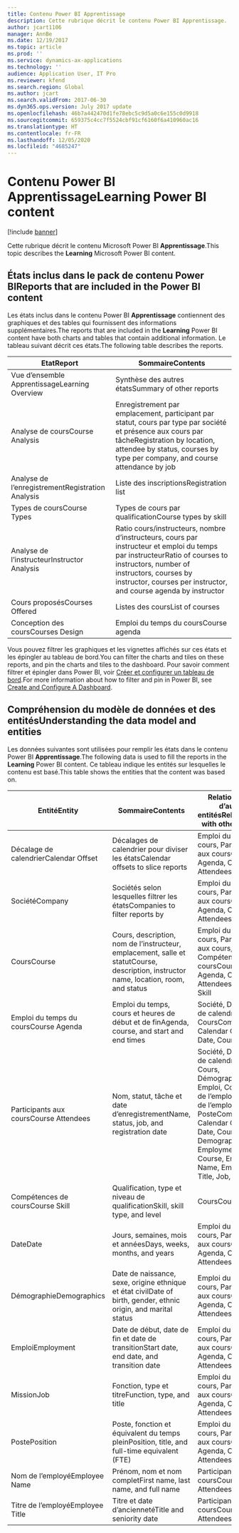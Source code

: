 ```yaml
---
title: Contenu Power BI Apprentissage
description: Cette rubrique décrit le contenu Power BI Apprentissage.
author: jcart1106
manager: AnnBe
ms.date: 12/19/2017
ms.topic: article
ms.prod: ''
ms.service: dynamics-ax-applications
ms.technology: ''
audience: Application User, IT Pro
ms.reviewer: kfend
ms.search.region: Global
ms.author: jcart
ms.search.validFrom: 2017-06-30
ms.dyn365.ops.version: July 2017 update
ms.openlocfilehash: 46b7a442470d1fe78ebc5c9d5a0c6e155c0d9918
ms.sourcegitcommit: 659375c4cc7f5524cbf91cf6160f6a410960ac16
ms.translationtype: HT
ms.contentlocale: fr-FR
ms.lasthandoff: 12/05/2020
ms.locfileid: "4685247"
---
```

# <a name="learning-power-bi-content"></a><span data-ttu-id="fa3ce-103">Contenu Power BI Apprentissage</span><span class="sxs-lookup"><span data-stu-id="fa3ce-103">Learning Power BI content</span></span>

[!include [banner](../includes/banner.md)]

<span data-ttu-id="fa3ce-104">Cette rubrique décrit le contenu Microsoft Power BI **Apprentissage**.</span><span class="sxs-lookup"><span data-stu-id="fa3ce-104">This topic describes the **Learning** Microsoft Power BI content.</span></span>

## <a name="reports-that-are-included-in-the-power-bi-content"></a><span data-ttu-id="fa3ce-105">États inclus dans le pack de contenu Power BI</span><span class="sxs-lookup"><span data-stu-id="fa3ce-105">Reports that are included in the Power BI content</span></span>

<span data-ttu-id="fa3ce-106">Les états inclus dans le contenu Power BI **Apprentissage** contiennent des graphiques et des tables qui fournissent des informations supplémentaires.</span><span class="sxs-lookup"><span data-stu-id="fa3ce-106">The reports that are included in the **Learning** Power BI content have both charts and tables that contain additional information.</span></span> <span data-ttu-id="fa3ce-107">Le tableau suivant décrit ces états.</span><span class="sxs-lookup"><span data-stu-id="fa3ce-107">The following table describes the reports.</span></span>

| <span data-ttu-id="fa3ce-108">Etat</span><span class="sxs-lookup"><span data-stu-id="fa3ce-108">Report</span></span>                | <span data-ttu-id="fa3ce-109">Sommaire</span><span class="sxs-lookup"><span data-stu-id="fa3ce-109">Contents</span></span> |
|-----------------------|----------|
| <span data-ttu-id="fa3ce-110">Vue d’ensemble Apprentissage</span><span class="sxs-lookup"><span data-stu-id="fa3ce-110">Learning Overview</span></span>     | <span data-ttu-id="fa3ce-111">Synthèse des autres états</span><span class="sxs-lookup"><span data-stu-id="fa3ce-111">Summary of other reports</span></span> |
| <span data-ttu-id="fa3ce-112">Analyse de cours</span><span class="sxs-lookup"><span data-stu-id="fa3ce-112">Course Analysis</span></span>       | <span data-ttu-id="fa3ce-113">Enregistrement par emplacement, participant par statut, cours par type par société et présence aux cours par tâche</span><span class="sxs-lookup"><span data-stu-id="fa3ce-113">Registration by location, attendee by status, courses by type per company, and course attendance by job</span></span> |
| <span data-ttu-id="fa3ce-114">Analyse de l’enregistrement</span><span class="sxs-lookup"><span data-stu-id="fa3ce-114">Registration Analysis</span></span> | <span data-ttu-id="fa3ce-115">Liste des inscriptions</span><span class="sxs-lookup"><span data-stu-id="fa3ce-115">Registration list</span></span> |
| <span data-ttu-id="fa3ce-116">Types de cours</span><span class="sxs-lookup"><span data-stu-id="fa3ce-116">Course Types</span></span>          | <span data-ttu-id="fa3ce-117">Types de cours par qualification</span><span class="sxs-lookup"><span data-stu-id="fa3ce-117">Course types by skill</span></span> |
| <span data-ttu-id="fa3ce-118">Analyse de l’instructeur</span><span class="sxs-lookup"><span data-stu-id="fa3ce-118">Instructor Analysis</span></span>   | <span data-ttu-id="fa3ce-119">Ratio cours/instructeurs, nombre d’instructeurs, cours par instructeur et emploi du temps par instructeur</span><span class="sxs-lookup"><span data-stu-id="fa3ce-119">Ratio of courses to instructors, number of instructors, courses by instructor, courses per instructor, and course agenda by instructor</span></span> |
| <span data-ttu-id="fa3ce-120">Cours proposés</span><span class="sxs-lookup"><span data-stu-id="fa3ce-120">Courses Offered</span></span>       | <span data-ttu-id="fa3ce-121">Listes des cours</span><span class="sxs-lookup"><span data-stu-id="fa3ce-121">List of courses</span></span> |
| <span data-ttu-id="fa3ce-122">Conception des cours</span><span class="sxs-lookup"><span data-stu-id="fa3ce-122">Courses Design</span></span>        | <span data-ttu-id="fa3ce-123">Emploi du temps du cours</span><span class="sxs-lookup"><span data-stu-id="fa3ce-123">Course agenda</span></span> |

<span data-ttu-id="fa3ce-124">Vous pouvez filtrer les graphiques et les vignettes affichés sur ces états et les épingler au tableau de bord.</span><span class="sxs-lookup"><span data-stu-id="fa3ce-124">You can filter the charts and tiles on these reports, and pin the charts and tiles to the dashboard.</span></span> <span data-ttu-id="fa3ce-125">Pour savoir comment filtrer et épingler dans Power BI, voir [Créer et configurer un tableau de bord](https://powerbi.microsoft.com/guided-learning/powerbi-learning-4-2-create-configure-dashboards).</span><span class="sxs-lookup"><span data-stu-id="fa3ce-125">For more information about how to filter and pin in Power BI, see [Create and Configure A Dashboard](https://powerbi.microsoft.com/guided-learning/powerbi-learning-4-2-create-configure-dashboards).</span></span>

## <a name="understanding-the-data-model-and-entities"></a><span data-ttu-id="fa3ce-126">Compréhension du modèle de données et des entités</span><span class="sxs-lookup"><span data-stu-id="fa3ce-126">Understanding the data model and entities</span></span>

<span data-ttu-id="fa3ce-127">Les données suivantes sont utilisées pour remplir les états dans le contenu Power BI **Apprentissage**.</span><span class="sxs-lookup"><span data-stu-id="fa3ce-127">The following data is used to fill the reports in the **Learning** Power BI content.</span></span> <span data-ttu-id="fa3ce-128">Ce tableau indique les entités sur lesquelles le contenu est basé.</span><span class="sxs-lookup"><span data-stu-id="fa3ce-128">This table shows the entities that the content was based on.</span></span>

| <span data-ttu-id="fa3ce-129">Entité</span><span class="sxs-lookup"><span data-stu-id="fa3ce-129">Entity</span></span>           | <span data-ttu-id="fa3ce-130">Sommaire</span><span class="sxs-lookup"><span data-stu-id="fa3ce-130">Contents</span></span>                                                         | <span data-ttu-id="fa3ce-131">Relations avec d’autres entités</span><span class="sxs-lookup"><span data-stu-id="fa3ce-131">Relationships with other entities</span></span> |
|------------------|------------------------------------------------------------------|-----------------------------------|
| <span data-ttu-id="fa3ce-132">Décalage de calendrier</span><span class="sxs-lookup"><span data-stu-id="fa3ce-132">Calendar Offset</span></span>  | <span data-ttu-id="fa3ce-133">Décalages de calendrier pour diviser les états</span><span class="sxs-lookup"><span data-stu-id="fa3ce-133">Calendar offsets to slice reports</span></span>                                | <span data-ttu-id="fa3ce-134">Emploi du temps du cours, Participants aux cours</span><span class="sxs-lookup"><span data-stu-id="fa3ce-134">Course Agenda, Course Attendees</span></span> |
| <span data-ttu-id="fa3ce-135">Société</span><span class="sxs-lookup"><span data-stu-id="fa3ce-135">Company</span></span>          | <span data-ttu-id="fa3ce-136">Sociétés selon lesquelles filtrer les états</span><span class="sxs-lookup"><span data-stu-id="fa3ce-136">Companies to filter reports by</span></span>                                   | <span data-ttu-id="fa3ce-137">Emploi du temps du cours, Participants aux cours</span><span class="sxs-lookup"><span data-stu-id="fa3ce-137">Course Agenda, Course Attendees</span></span> |
| <span data-ttu-id="fa3ce-138">Cours</span><span class="sxs-lookup"><span data-stu-id="fa3ce-138">Course</span></span>           | <span data-ttu-id="fa3ce-139">Cours, description, nom de l’instructeur, emplacement, salle et statut</span><span class="sxs-lookup"><span data-stu-id="fa3ce-139">Course, description, instructor name, location, room, and status</span></span> | <span data-ttu-id="fa3ce-140">Emploi du temps du cours, Participants aux cours, Compétences du cours</span><span class="sxs-lookup"><span data-stu-id="fa3ce-140">Course Agenda, Course Attendees, Course Skill</span></span> |
| <span data-ttu-id="fa3ce-141">Emploi du temps du cours</span><span class="sxs-lookup"><span data-stu-id="fa3ce-141">Course Agenda</span></span>    | <span data-ttu-id="fa3ce-142">Emploi du temps, cours et heures de début et de fin</span><span class="sxs-lookup"><span data-stu-id="fa3ce-142">Agenda, course, and start and end times</span></span>                          | <span data-ttu-id="fa3ce-143">Société, Décalage de calendrier, Date, Cours</span><span class="sxs-lookup"><span data-stu-id="fa3ce-143">Company, Calendar Offset, Date, Course</span></span> |
| <span data-ttu-id="fa3ce-144">Participants aux cours</span><span class="sxs-lookup"><span data-stu-id="fa3ce-144">Course Attendees</span></span> | <span data-ttu-id="fa3ce-145">Nom, statut, tâche et date d’enregistrement</span><span class="sxs-lookup"><span data-stu-id="fa3ce-145">Name, status, job, and registration date</span></span>                         | <span data-ttu-id="fa3ce-146">Société, Décalage de calendrier, Date, Cours, Démographie, Emploi, Cours, Nom de l’employé, Titre de l’employé, Emploi, Poste</span><span class="sxs-lookup"><span data-stu-id="fa3ce-146">Company, Calendar Offset, Date, Course, Demographics, Employment, Course, Employee Name, Employee Title, Job, Position</span></span> |
| <span data-ttu-id="fa3ce-147">Compétences de cours</span><span class="sxs-lookup"><span data-stu-id="fa3ce-147">Course Skill</span></span>     | <span data-ttu-id="fa3ce-148">Qualification, type et niveau de qualification</span><span class="sxs-lookup"><span data-stu-id="fa3ce-148">Skill, skill type, and level</span></span>                                     | <span data-ttu-id="fa3ce-149">Cours</span><span class="sxs-lookup"><span data-stu-id="fa3ce-149">Course</span></span> |
| <span data-ttu-id="fa3ce-150">Date</span><span class="sxs-lookup"><span data-stu-id="fa3ce-150">Date</span></span>             | <span data-ttu-id="fa3ce-151">Jours, semaines, mois et années</span><span class="sxs-lookup"><span data-stu-id="fa3ce-151">Days, weeks, months, and years</span></span>                                   | <span data-ttu-id="fa3ce-152">Emploi du temps du cours, Participants aux cours</span><span class="sxs-lookup"><span data-stu-id="fa3ce-152">Course Agenda, Course Attendees</span></span> |
| <span data-ttu-id="fa3ce-153">Démographie</span><span class="sxs-lookup"><span data-stu-id="fa3ce-153">Demographics</span></span>     | <span data-ttu-id="fa3ce-154">Date de naissance, sexe, origine ethnique et état civil</span><span class="sxs-lookup"><span data-stu-id="fa3ce-154">Date of birth, gender, ethnic origin, and marital status</span></span>         | <span data-ttu-id="fa3ce-155">Emploi du temps du cours, Participants aux cours</span><span class="sxs-lookup"><span data-stu-id="fa3ce-155">Course Agenda, Course Attendees</span></span> |
| <span data-ttu-id="fa3ce-156">Emploi</span><span class="sxs-lookup"><span data-stu-id="fa3ce-156">Employment</span></span>       | <span data-ttu-id="fa3ce-157">Date de début, date de fin et date de transition</span><span class="sxs-lookup"><span data-stu-id="fa3ce-157">Start date, end date, and transition date</span></span>                        | <span data-ttu-id="fa3ce-158">Emploi du temps du cours, Participants aux cours</span><span class="sxs-lookup"><span data-stu-id="fa3ce-158">Course Agenda, Course Attendees</span></span> |
| <span data-ttu-id="fa3ce-159">Mission</span><span class="sxs-lookup"><span data-stu-id="fa3ce-159">Job</span></span>              | <span data-ttu-id="fa3ce-160">Fonction, type et titre</span><span class="sxs-lookup"><span data-stu-id="fa3ce-160">Function, type, and title</span></span>                                        | <span data-ttu-id="fa3ce-161">Emploi du temps du cours, Participants aux cours</span><span class="sxs-lookup"><span data-stu-id="fa3ce-161">Course Agenda, Course Attendees</span></span> |
| <span data-ttu-id="fa3ce-162">Poste</span><span class="sxs-lookup"><span data-stu-id="fa3ce-162">Position</span></span>         | <span data-ttu-id="fa3ce-163">Poste, fonction et équivalent du temps plein</span><span class="sxs-lookup"><span data-stu-id="fa3ce-163">Position, title, and full-time equivalent (FTE)</span></span>                  | <span data-ttu-id="fa3ce-164">Emploi du temps du cours, Participants aux cours</span><span class="sxs-lookup"><span data-stu-id="fa3ce-164">Course Agenda, Course Attendees</span></span> |
| <span data-ttu-id="fa3ce-165">Nom de l’employé</span><span class="sxs-lookup"><span data-stu-id="fa3ce-165">Employee Name</span></span>    | <span data-ttu-id="fa3ce-166">Prénom, nom et nom complet</span><span class="sxs-lookup"><span data-stu-id="fa3ce-166">First name, last name, and full name</span></span>                             | <span data-ttu-id="fa3ce-167">Participants aux cours</span><span class="sxs-lookup"><span data-stu-id="fa3ce-167">Course Attendees</span></span> |
| <span data-ttu-id="fa3ce-168">Titre de l’employé</span><span class="sxs-lookup"><span data-stu-id="fa3ce-168">Employee Title</span></span>   | <span data-ttu-id="fa3ce-169">Titre et date d’ancienneté</span><span class="sxs-lookup"><span data-stu-id="fa3ce-169">Title and seniority date</span></span>                                         | <span data-ttu-id="fa3ce-170">Participants aux cours</span><span class="sxs-lookup"><span data-stu-id="fa3ce-170">Course Attendees</span></span> |
